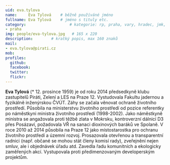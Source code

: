 ```yaml
---
uid: eva.tylova
name:     Eva Tylová  	# běžně používáné jméno
fullname: Eva Tylová 	# jméno s tituly etc.
category:                 	# kategorie: rp, praha, vary, hradec, jmk, senat
- praha
img: people/eva-tylova.jpg   # 165 x 220
description:      	# kratký popis, max 160 znaků
mail:
- eva.tylova@pirati.cz
mob:			 
profiles:
  github:       
  facebook:     
  twitter: 		  
  flickr:		  
---
```


**Eva Tylová** (* 12. prosince 1959) je od roku 2014 předsedkyně klubu zastupitelů Piráti, Zelení a LES na Praze 12. Vystudovala Fakultu jadernou a fyzikálně inženýrskou ČVÚT. Záhy se začala věnovat ochraně životního prostředí. Působila na ministerstvu životního prostředí od pozice referentky po náměstkyni ministra životního prostředí (1998-2002). Jako náměstkyně ministra se angažovala proti těžbě zlata v Mokrsku, kontroverzní dálnicí D3 přes Posázaví, požadovala VŘ na sanaci dioxinových baráků ve Spolaně. V roce 2010 až 2014 působila na Praze 12 jako místostarostka pro ochranu životního prostředí a územní rozvoj. Prosazovala otevřenou a transparentní radnici (např. občané se mohou stát členy komisí rady), zveřejnění nejen smluv, ale i objednávek úřadu atd. Zavedla řadu komunitních a ekologicky zaměřených akcí. Vystupovala proti předimenzovaným developerským projektům.
